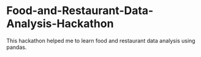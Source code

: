 # Food-and-Restaurant-Data-Analysis-Hackathon
This hackathon helped me to learn food and restaurant data analysis using pandas.
